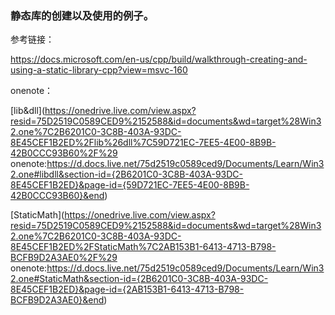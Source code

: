 ### 静态库的创建以及使用的例子。

参考链接：

https://docs.microsoft.com/en-us/cpp/build/walkthrough-creating-and-using-a-static-library-cpp?view=msvc-160

onenote：

[lib&dll](https://onedrive.live.com/view.aspx?resid=75D2519C0589CED9%2152588&id=documents&wd=target%28Win32.one%7C2B6201C0-3C8B-403A-93DC-8E45CEF1B2ED%2Flib%26dll%7C59D721EC-7EE5-4E00-8B9B-42B0CCC93B60%2F%29
onenote:https://d.docs.live.net/75d2519c0589ced9/Documents/Learn/Win32.one#libdll&section-id={2B6201C0-3C8B-403A-93DC-8E45CEF1B2ED}&page-id={59D721EC-7EE5-4E00-8B9B-42B0CCC93B60}&end)

[StaticMath](https://onedrive.live.com/view.aspx?resid=75D2519C0589CED9%2152588&id=documents&wd=target%28Win32.one%7C2B6201C0-3C8B-403A-93DC-8E45CEF1B2ED%2FStaticMath%7C2AB153B1-6413-4713-B798-BCFB9D2A3AE0%2F%29
onenote:https://d.docs.live.net/75d2519c0589ced9/Documents/Learn/Win32.one#StaticMath&section-id={2B6201C0-3C8B-403A-93DC-8E45CEF1B2ED}&page-id={2AB153B1-6413-4713-B798-BCFB9D2A3AE0}&end)